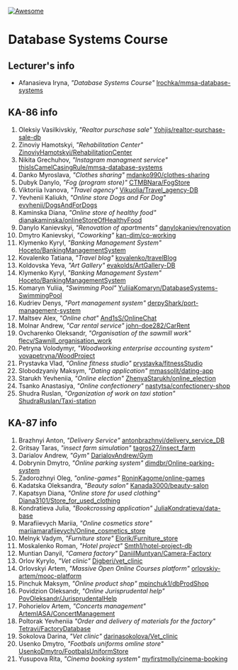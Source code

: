 [![Awesome][icon-awesome]][awesome]
&nbsp;&nbsp;&nbsp;&nbsp;&nbsp;&nbsp;

# Database Systems Course  

## Lecturer's info  

- Afanasieva Iryna, *"Database Systems Course"* [lrochka/mmsa-database-systems](https://github.com/lrochka/mmsa-database-systems)

## KA-86 info

1. Oleksiy Vasilkivskiy, *"Realtor purschase sale"* [Yohjis/realtor-purchase-sale-db](https://github.com/Yohjis/realtor-purchase-sale-db)
2. Zinoviy Hamotskyi, *"Rehabilitation Center"* [ZinoviyHamotskyi/RehabilitationCenter](https://github.com/ZinoviyHamotskyi/RehabilitationCenter)
3. Nikita Grechuhov, *"Instagram managment service"* [thisIsCamelCasingRule/mmsa-database-systems](https://github.com/thisIsCamelCasingRule/mmsa-database-systems)
4. Danko Myroslava, *"Clothes sharing"* [mdanko990/clothes-sharing](https://github.com/mdanko990/clothes-sharing.git)
5. Dubyk Danylo, *"Fog (program store)"* [CTMBNara/FogStore](https://github.com/CTMBNara/FogStore)
6. Viktoriia Ivanova, *"Travel agency"* [Vikuolia/Travel_agency-DB](https://github.com/Vikuolia/Travel_agency-DB)
7. Yevhenii Kaliukh, *"Online store Dogs and For Dog"* [evvhenii/DogsAndForDogs](https://github.com/evvhenii/DogsAndForDogs)
8. Kaminska Diana, *"Online store of healthy food"* [dianakaminska/onlineStoreOfHealthyFood](https://github.com/dianakaminska/onlineStoreOfHealthyFood.git)
9. Danylo Kanievskyi, *"Renovation of apartments"* [danylokaniev/renovation](https://github.com/danylokaniev/renovation)
10. Dmytro Kanievskyi, *"Coworking"* [kan-dim/co-working](https://github.com/kan-dim/co-working)
11. Klymenko Kyryl, *"Banking Management System"* [Hoceto/BankingManagementSystem](https://github.com/Hoceto/BankingManagementSystem)
12. Kovalenko Tatiana, *"Travel blog"* [kovalenko/travelBlog](https://github.com/l6l9ldemonl6l9l/TravelBlog)
13. Koldovska Yeva, *"Art Gallery"* [evakolds/ArtGallery-DB](https://github.com/evakolds/ArtGallery-DB)
14. Klymenko Kyryl, *"Banking Management System"* [Hoceto/BankingManagementSystem](https://github.com/Hoceto/BankingManagementSystem)
14. Komaryn Yuliia, *"Swimming Pool"* [YuliiaKomaryn/DatabaseSystems-SwimmingPool](https://github.com/YuliiaKomaryn/DatabaseSystems-SwimmingPool.git) 
15. Kudriev Denys, *"Port management system"* [derpyShark/port-management-system](https://github.com/derpyShark/port-management-system.git)
16. Maltsev Alex, *"Online chat"* [And1sS/OnlineChat](https://github.com/And1sS/OnlineChat.git)
17. Molnar Andrew, *"Car rental service"* [john-doe282/CarRent](https://github.com/john-doe282/CarRent.git)
18. Ovcharenko Oleksandr, *"Organisation of the sawmill work"* [flecv/Sawnill_organisation_work](https://github.com/flecv/Sawnill_organisation_work)
19. Petryna Volodymyr, *"Woodworking enterprise accounting system"* [vovapetryna/WoodProject](https://github.com/vovapetryna/WoodProject.git)
20. Prystavka Vlad, *"Online fitness studio"* [prystavka/fitnessStudio](https://github.com/prystavka/fitnessStudio)
21. Slobodzyaniy Maksym, *"Dating application"* [mmassolit/dating-app](https://github.com/mmassolit/dating-app)
22. Starukh Yevheniia, *"Online election"* [ZhenyaStarukh/online_election](https://github.com/ZhenyaStarukh/online_election)
24. Tsanko Anastasiya, *"Online confectionery"* [nastytsa/confectionery-shop](https://github.com/nastytsa/confectionery-shop.git)
26. Shudra Ruslan, *"Organization of work on taxi station"* [ShudraRuslan/Taxi-station](https://github.com/ShudraRuslan/Taxi-station)

## KA-87 info  

1. Brazhnyi Anton, *"Delivery Service"* [antonbrazhnyi/delivery_service_DB](https://github.com/antonbrazhnyi/delivery_service_DB)
2. Gritsay Taras, *"insect farm simulation"* [tagros27/insect_farm](https://github.com/tagros27/insect_farm)
3. Darialov Andrew, *"Gym"* [DarialovAndrew/Gym](https://github.com/DarialovAndrew/Darialov-Gym)
4. Dobrynin Dmytro, *"Online parking system"* [dimdbr/Online-parking-system](https://github.com/dimdbr/Online-parking-system)
5. Zadorozhnyi Oleg, *"online-games"* [RoninKagome/online-games](https://github.com/RoninKagome/online-games)
6. Kadatska Oleksandra, *"Beauty salon"* [Kanada3000/beauty-salon](https://github.com/Kanada3000/beauty-salon)
7. Kapatsyn Diana, *"Online store for used clothing"* [Diana3101/Store_for_used_clothing](https://github.com/Diana3101/Store_for_used_clothing)
8. Kondratieva Julia, *"Bookcrossing application"* [JuliaKondratieva/data-base](https://github.com/JuliaKondratieva/data-base)
9. Marafiievych Mariia, *"Online cosmetics store"* [mariiamarafiievych/Online_cosmetics_store](https://github.com/mariiamarafiievych/Online_cosmetics_store)
10. Melnyk Vadym, *"Furniture store"* [Elorik/Furniture_store](https://github.com/Elorik/furniture_store)
11. Moskalenko Roman, *"Hotel project"* [Smth1/hotel-project-db](https://github.com/Smth1/hotel-project-db)
12. Muntian Danyil, *"Camera factory"* [DaniilMuntyan/Camera-Factory](https://github.com/DaniilMuntyan/Camera-Factory)
14. Orlov Kyrylo, *"Vet clinic"* [Digberi/vet_clinic](https://github.com/Digberi/vet_clinic)
15. Orlovskyi Artem, *"Massive Open Online Courses platform"* [orlovskiy-artem/mooc-platform](https://github.com/orlovskiy-artem/mooc-platform)
17. Pinchuk Maksym, *"Online product shop"* [mpinchuk1/dbProdShop](https://github.com/mpinchuk1/dbProdShop)
18. Povidzion Oleksandr, *"Online Jurisprudental help"* [PovOleksandr/JurisprudentalHelp](https://github.com/PovOleksandr/JurisprudentalHelp)
19. Pohorielov Artem, *"Concerts management"* [ArtemIASA/ConcertManagement](https://github.com/ArtemIASA/ConcertManagement)
20. Poltorak Yevheniia *"Order and delivery of materials for the factory"* [Tetravi/FactoryDatabase](https://github.com/Tetravi/FactoryDatabase)
21. Sokolova Darina, *"Vet clinic"* [darinasokolova/Vet_clinic](https://github.com/darinasokolova/Vet_clinic)
22. Usenko Dmytro, *"Footbals uniforms omline store"* [UsenkoDmytro/FootbalsUniformStore](https://github.com/UsenkoDmytro/FootbalsUniformStore)
25. Yusupova Rita, *"Cinema booking system"* [myfirstmolly/cinema-booking](https://github.com/myfirstmolly/cinema-booking)

[icon-awesome]: https://cdn.rawgit.com/sindresorhus/awesome/d7305f38d29fed78fa85652e3a63e154dd8e8829/media/badge.svg
[awesome]: https://github.com/sindresorhus/awesome
